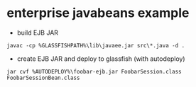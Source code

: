 # enterprise javabeans example

* build EJB JAR
```
javac -cp %GLASSFISHPATH%\lib\javaee.jar src\*.java -d .
```

* create EJB JAR and deploy to glassfish (with autodeploy)
```
jar cvf %AUTODEPLOY%\foobar-ejb.jar FoobarSession.class FoobarSessionBean.class
```
